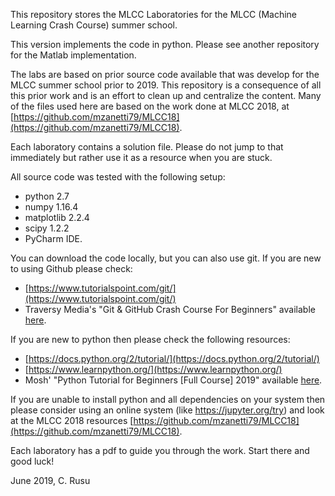 This repository stores the MLCC Laboratories for the MLCC (Machine Learning Crash Course) summer school.

This version implements the code in python. Please see another repository for the Matlab implementation.

The labs are based on prior source code available that was develop for the MLCC summer school prior to 2019. This repository is a consequence of all this prior work and is an effort to clean up and centralize the content. Many of the files used here are based on the work done at MLCC 2018, at [https://github.com/mzanetti79/MLCC18](https://github.com/mzanetti79/MLCC18).

Each laboratory contains a solution file. Please do not jump to that immediately but rather use it as a resource when you are stuck.

All source code was tested with the following setup:
- python 2.7
- numpy 1.16.4
- matplotlib 2.2.4
- scipy 1.2.2
- PyCharm IDE.

You can download the code locally, but you can also use git. If you are new to using Github please check:
- [https://www.tutorialspoint.com/git/](https://www.tutorialspoint.com/git/)
- Traversy Media's "Git & GitHub Crash Course For Beginners" available [here](https://www.youtube.com/watch?v=SWYqp7iY_Tc).

If you are new to python then please check the following resources:
- [https://docs.python.org/2/tutorial/](https://docs.python.org/2/tutorial/)
- [https://www.learnpython.org/](https://www.learnpython.org/)
- Mosh' "Python Tutorial for Beginners [Full Course] 2019" available [here](https://www.youtube.com/watch?v=_uQrJ0TkZlc).

If you are unable to install python and all dependencies on your system then please consider using an online system (like https://jupyter.org/try) and look at the MLCC 2018 resources [https://github.com/mzanetti79/MLCC18](https://github.com/mzanetti79/MLCC18).

Each laboratory has a pdf to guide you through the work. Start there and good luck!

June 2019,
C. Rusu
